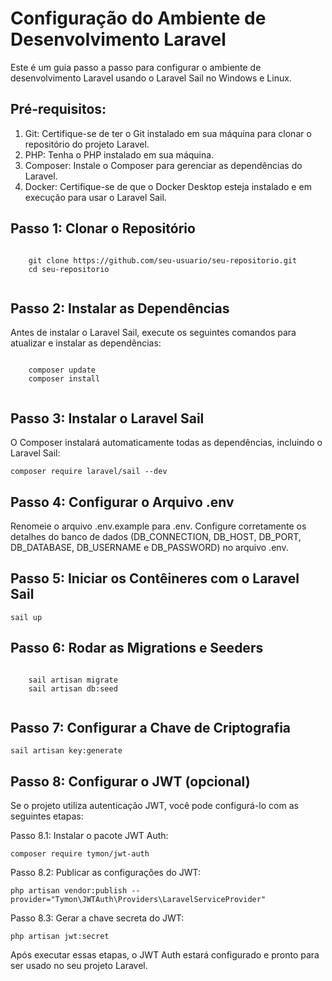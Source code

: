 <!DOCTYPE html>
<html>
<head>
  <meta charset="UTF-8">
</head>
<body>
  <h1>Configuração do Ambiente de Desenvolvimento Laravel</h1>
  <p>Este é um guia passo a passo para configurar o ambiente de desenvolvimento Laravel usando o Laravel Sail no Windows e Linux.</p>
  
  <h2>Pré-requisitos:</h2>
  <ol>
    <li>Git: Certifique-se de ter o Git instalado em sua máquina para clonar o repositório do projeto Laravel.</li>
    <li>PHP: Tenha o PHP instalado em sua máquina.</li>
    <li>Composer: Instale o Composer para gerenciar as dependências do Laravel.</li>
    <li>Docker: Certifique-se de que o Docker Desktop esteja instalado e em execução para usar o Laravel Sail.</li>
  </ol>

  <h2>Passo 1: Clonar o Repositório</h2>
  <pre><code>
    git clone https://github.com/seu-usuario/seu-repositorio.git
    cd seu-repositorio
  </code></pre>

  <h2>Passo 2: Instalar as Dependências</h2>
  <p>Antes de instalar o Laravel Sail, execute os seguintes comandos para atualizar e instalar as dependências:</p>
  <pre><code>
    composer update
    composer install
  </code></pre>

  <h2>Passo 3: Instalar o Laravel Sail</h2>
  <p>O Composer instalará automaticamente todas as dependências, incluindo o Laravel Sail:</p>
  <pre><code>composer require laravel/sail --dev</code></pre>

  <h2>Passo 4: Configurar o Arquivo .env</h2>
  <p>Renomeie o arquivo .env.example para .env. Configure corretamente os detalhes do banco de dados (DB_CONNECTION, DB_HOST, DB_PORT, DB_DATABASE, DB_USERNAME e DB_PASSWORD) no arquivo .env.</p>

  <h2>Passo 5: Iniciar os Contêineres com o Laravel Sail</h2>
  <pre><code>sail up</code></pre>

  <h2>Passo 6: Rodar as Migrations e Seeders</h2>
  <pre><code>
    sail artisan migrate
    sail artisan db:seed
  </code></pre>

  <h2>Passo 7: Configurar a Chave de Criptografia</h2>
  <pre><code>sail artisan key:generate</code></pre>

  <h2>Passo 8: Configurar o JWT (opcional)</h2>
  <p>Se o projeto utiliza autenticação JWT, você pode configurá-lo com as seguintes etapas:</p>
  
  <p>Passo 8.1: Instalar o pacote JWT Auth:</p>
  <pre><code>composer require tymon/jwt-auth</code></pre>

  <p>Passo 8.2: Publicar as configurações do JWT:</p>
  <pre><code>php artisan vendor:publish --provider="Tymon\JWTAuth\Providers\LaravelServiceProvider"</code></pre>

  <p>Passo 8.3: Gerar a chave secreta do JWT:</p>
  <pre><code>php artisan jwt:secret</code></pre>

  <p>Após executar essas etapas, o JWT Auth estará configurado e pronto para ser usado no seu projeto Laravel.</p>
</body>
</html>
